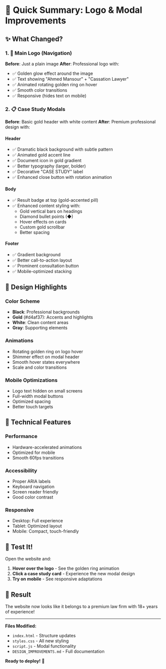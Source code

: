# 🎨 Quick Summary: Logo & Modal Improvements

## ✨ What Changed?

### 1. 🎯 Main Logo (Navigation)
**Before**: Just a plain image
**After**: Professional logo with:
- ✅ Golden glow effect around the image
- ✅ Text showing "Ahmed Mansour" + "Cassation Lawyer"
- ✅ Animated rotating golden ring on hover
- ✅ Smooth color transitions
- ✅ Responsive (hides text on mobile)

### 2. 📋 Case Study Modals
**Before**: Basic gold header with white content
**After**: Premium professional design with:

#### Header
- ✅ Dramatic black background with subtle pattern
- ✅ Animated gold accent line
- ✅ Document icon in gold gradient
- ✅ Better typography (larger, bolder)
- ✅ Decorative "CASE STUDY" label
- ✅ Enhanced close button with rotation animation

#### Body
- ✅ Result badge at top (gold-accented pill)
- ✅ Enhanced content styling with:
  - Gold vertical bars on headings
  - Diamond bullet points (◆)
  - Hover effects on cards
  - Custom gold scrollbar
  - Better spacing

#### Footer
- ✅ Gradient background
- ✅ Better call-to-action layout
- ✅ Prominent consultation button
- ✅ Mobile-optimized stacking

## 🎨 Design Highlights

### Color Scheme
- **Black**: Professional backgrounds
- **Gold** (#d4af37): Accents and highlights
- **White**: Clean content areas
- **Gray**: Supporting elements

### Animations
- Rotating golden ring on logo hover
- Shimmer effect on modal header
- Smooth hover states everywhere
- Scale and color transitions

### Mobile Optimizations
- Logo text hidden on small screens
- Full-width modal buttons
- Optimized spacing
- Better touch targets

## 🚀 Technical Features

### Performance
- Hardware-accelerated animations
- Optimized for mobile
- Smooth 60fps transitions

### Accessibility
- Proper ARIA labels
- Keyboard navigation
- Screen reader friendly
- Good color contrast

### Responsive
- Desktop: Full experience
- Tablet: Optimized layout
- Mobile: Compact, touch-friendly

## 📱 Test It!

Open the website and:
1. **Hover over the logo** - See the golden ring animation
2. **Click a case study card** - Experience the new modal design
3. **Try on mobile** - See responsive adaptations

## 🎯 Result

The website now looks like it belongs to a premium law firm with 18+ years of experience!

---

**Files Modified:**
- `index.html` - Structure updates
- `styles.css` - All new styling
- `script.js` - Modal functionality
- `DESIGN_IMPROVEMENTS.md` - Full documentation

**Ready to deploy!** 🚀

